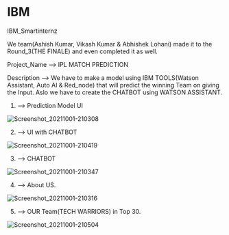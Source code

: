 # IBM
IBM_Smartinternz

We team(Ashish Kumar, Vikash Kumar & Abhishek Lohani) made it to the Round_3(THE FINALE) and even completed it as well.

Project_Name -->  IPL MATCH PREDICTION

Description -->  We have to make a model using IBM TOOLS(Watson Assistant, Auto AI & Red_node) that will predict the winning Team on giving the Input. Aslo we have to create the CHATBOT using WATSON ASSISTANT.


1. --> Prediction Model UI

![Screenshot_20211001-210308](https://user-images.githubusercontent.com/80582252/135650226-bfdbaac2-4de9-42de-8e30-60e3fd6d2116.jpg)

2. --> UI with CHATBOT

![Screenshot_20211001-210419](https://user-images.githubusercontent.com/80582252/135650332-a352ac0c-c566-40cc-ab4f-0f63c204cfa3.jpg)

3. --> CHATBOT

![Screenshot_20211001-210347](https://user-images.githubusercontent.com/80582252/135650429-ea0873f0-560f-4a43-8d47-50a4e3c00231.jpg)

4. --> About US.

![Screenshot_20211001-210316](https://user-images.githubusercontent.com/80582252/135650485-aa7544d1-b272-4b0c-8bb9-27cbefebc60a.jpg)

5. --> OUR Team(TECH WARRIORS) in Top 30.

![Screenshot_20211001-210504](https://user-images.githubusercontent.com/80582252/135650722-f7c5a2e4-0185-448c-8ecd-07234376c790.jpg)
